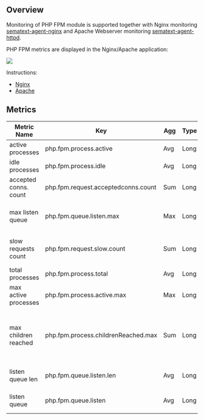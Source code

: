## Overview

Monitoring of PHP FPM module is supported together with Nginx monitoring [sematext-agent-nginx](https://github.com/sematext/sematext-agent-nginx/blob/master/php-fpm.md) and Apache Webserver monitoring [sematext-agent-httpd](https://github.com/sematext/sematext-agent-httpd/blob/master/php-fpm.md).

PHP FPM metrics are displayed in the Nginx/Apache application:

![](https://sematext.com/wp-content/uploads/2017/10/php-fpm-nginx.png)

Instructions: 

- [Nginx](https://apps.sematext.com/ui/howto/Nginx/overview)
- [Apache](https://apps.sematext.com/ui/howto/Apache/overview)

## Metrics


Metric Name | Key | Agg | Type | Description
--- | --- | --- | --- | ---
active processes | php.fpm.process.active | Avg | Long | the number of active processes
idle processes | php.fpm.process.idle | Avg | Long | the number of idle processes
accepted conns. count | php.fpm.request.acceptedconns.count | Sum | Long | the number of requests accepted by the pool
max listen queue | php.fpm.queue.listen.max | Max | Long | the maximum number of requests in the queue of pending connections since FPM has started
slow requests count | php.fpm.request.slow.count | Sum | Long | the number of requests that exceeded your request_slowlog_timeout value
total processes | php.fpm.process.total | Avg | Long | the number of idle + active processes
max active processes | php.fpm.process.active.max | Max | Long | the maximum number of active processes since FPM has started
max children reached | php.fpm.process.childrenReached.max | Sum | Long | the number of times, the process limit has been reached, when pm tries to start more children (works only for pm dynamic and ondemand)
listen queue len | php.fpm.queue.listen.len | Avg | Long | the size of the socket queue of pending connections
listen queue | php.fpm.queue.listen | Avg | Long | the number of requests in the queue of pending connections
